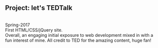 <h2><b> Project: let's TEDTalk </b></h2>
<br>
Spring-2017
<br>
First HTML/CSS/jQuery site. 
<br>
Overall, an engaging initial exposure to web development mixed in with a fun interest of mine. 
All credit to TED for the amazing content, huge fan!
